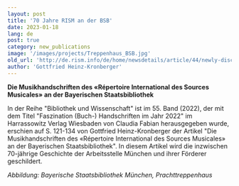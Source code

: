 ```yaml
---
layout: post
title: '70 Jahre RISM an der BSB'
date: 2023-01-18
lang: de
post: true
category: new_publications
image: '/images/projects/Treppenhaus_BSB.jpg'
old_url: 'http://de.rism.info/de/home/newsdetails/article/44/newly-discovered-autograph-of-the-cantata-die-fischerin-by-engelbert-humperdinck-1.html'
author: 'Gottfried Heinz-Kronberger'
---
```


**Die Musikhandschriften des «Répertoire International des Sources Musicales» an der Bayerischen Staatsbibliothek**

In der Reihe "Bibliothek und Wissenschaft" ist im 55. Band (2022), der mit dem Titel "Faszination (Buch-) Handschriften im Jahr 2022" im Harrassowitz Verlag Wiesbaden von Claudia Fabian herausgegeben wurde, erschien auf S. 121-134 von Gottfried Heinz-Kronberger der Artikel "Die Musikhandschriften des «Répertoire International des Sources Musicales» an der Bayerischen Staatsbibliothek".
In diesem Artikel wird die inzwischen 70-jährige Geschichte der Arbeitsstelle München und ihrer Förderer geschildert.

_Abbildung: Bayerische Staatsbibliothek München, Prachttreppenhaus_
